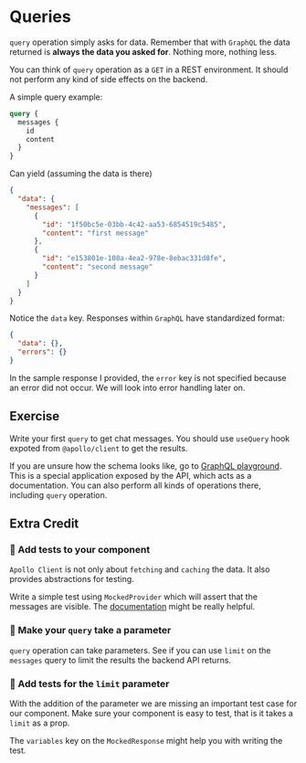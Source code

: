 # Queries

`query` operation simply asks for data. Remember that with `GraphQL` the data returned is **always the data you asked for**. Nothing more, nothing less.

You can think of `query` operation as a `GET` in a REST environment.
It should not perform any kind of side effects on the backend.

A simple query example:

```graphql
query {
  messages {
    id
    content
  }
}
```

Can yield (assuming the data is there)

```json
{
  "data": {
    "messages": [
      {
        "id": "1f50bc5e-03bb-4c42-aa53-6854519c5485",
        "content": "first message"
      },
      {
        "id": "e153801e-108a-4ea2-978e-8ebac331d8fe",
        "content": "second message"
      }
    ]
  }
}
```

Notice the `data` key. Responses within `GraphQL` have standardized format:

```json
{
  "data": {},
  "errors": {}
}
```

In the sample response I provided, the `error` key is not specified because an error did not occur.
We will look into error handling later on.

## Exercise

Write your first `query` to get chat messages. You should use `useQuery` hook expoted from `@apollo/client` to get the results.

If you are unsure how the schema looks like, go to [GraphQL playground](http://localhost:4000/playground).
This is a special application exposed by the API, which acts as a documentation.
You can also perform all kinds of operations there, including `query` operation.

## Extra Credit

### 💯 Add tests to your component

`Apollo Client` is not only about `fetching` and `caching` the data. It also provides abstractions for testing.

Write a simple test using `MockedProvider` which will assert that the messages are visible.
The [documentation](https://www.apollographql.com/docs/react/development-testing/testing/) might be really helpful.

### 💯 Make your `query` take a parameter

`query` operation can take parameters. See if you can use `limit` on the `messages` query to limit the results the backend API returns.

### 💯 Add tests for the `limit` parameter

With the addition of the parameter we are missing an important test case for our component.
Make sure your component is easy to test, that is it takes a `limit` as a prop.

The `variables` key on the `MockedResponse` might help you with writing the test.
